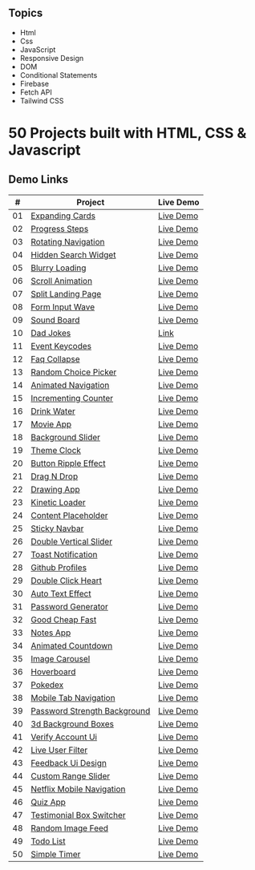 ## Topics

- Html
- Css
- JavaScript
- Responsive Design
- DOM
- Conditional Statements
- Firebase
- Fetch API
- Tailwind CSS
	







# 50 Projects built with HTML, CSS & Javascript

## Demo Links

| #   | Project                                                                                                                          | Live Demo                                                                                                   |
| --- | -------------------------------------------------------------------------------------------------------------------------------- | ----------------------------------------------------------------------------------------------------------- |
| 01  | [Expanding Cards](https://github.com/furki-lab/50-projects-html-css-js/tree/main/1.%20Expanding%20Cards)                         |[Live Demo](https://expanding-cards-c1bc5.web.app )                                                               | 
| 02  | [Progress Steps](https://github.com/furki-lab/50-projects-html-css-js/tree/main/2.%20Progress%20bar)                             |[Live Demo](https://step-progress-bar.firebaseapp.com/)                                                           |
| 03  | [Rotating Navigation](https://github.com/furki-lab/50-projects-html-css-js/tree/main/3.%20Rotating%20Navigation)                 |[Live Demo](https://rotation-31c56.web.app/)                                                                      |
| 04  | [Hidden Search Widget](https://github.com/furki-lab/50-projects-html-css-js/tree/main/4.Hidden%20Search%20Widget)                |[Live Demo](https://hidden-search-widget.web.app/)                                                                |
| 05  | [Blurry Loading](https://github.com/furki-lab/50-projects-html-css-js/tree/main/5.%20Blurry%20Loading)                           |[Live Demo](https://blurry-loading-7387a.firebaseapp.com/)                                                        |
| 06  | [Scroll Animation](https://github.com/furki-lab/50-projects-html-css-js/tree/main/5.%20Blurry%20Loading)                         |[Live Demo](https://scroll-animation-e2916.web.app/)                                                              |
| 07  | [Split Landing Page](https://github.com/furki-lab/50-projects-html-css-js/tree/main/7.%20Split%20Landing%20Page)                 |[Live Demo](https://50projects50days.com/projects/split-landing-page/)                                                                                                     |
| 08  | [Form Input Wave](https://github.com/furki-lab/50-projects-html-css-js/tree/main/8.%20Form%20Input%20Wave)                       |[Live Demo](https://50projects50days.com/projects/form-wave/)                                                                                                     |
| 09  | [Sound Board](https://github.com/furki-lab/50-projects-html-css-js/tree/main/9.%20Sound%20Board)                                 |[Live Demo](https://50projects50days.com/projects/sound-board/)                                                                                                     |
| 10  | [Dad Jokes](https://github.com/furki-lab/50-projects-html-css-js/tree/main/10.%20Dad%20jokes)                                 |[Link]()                                                                     |
| 11  | [Event Keycodes](https://github.com/furki-lab/50-projects-html-css-js/tree/main/11.%20Event%20KeyCodes)                               | [Live Demo](https://50projects50days.com/projects/event-keycodes/)                |
| 12  | [Faq Collapse](https://github.com/furki-lab/50-projects-html-css-js/tree/main/12.%20FAQ%20Collapse)                                   | [Live Demo](https://50projects50days.com/projects/faq-collapse/)                  |
| 13  | [Random Choice Picker](https://github.com/furki-lab/50-projects-html-css-js/tree/main/13%2C%20Random%20Choice%20Picker)                   | [Live Demo](https://50projects50days.com/projects/random-choice-picker/)          |
| 14  | [Animated Navigation](https://github.com/furki-lab/50-projects-html-css-js/tree/main/14.%20Animated%20Navigation)                     | [Live Demo](https://50projects50days.com/projects/animated-navigation/)           |
| 15  | [Incrementing Counter](https://github.com/furki-lab/50-projects-html-css-js/tree/main/15.%20Incrementing%20Counter)                   | [Live Demo](https://50projects50days.com/projects/incrementing-counter/)          |
| 16  | [Drink Water](https://github.com/furki-lab/50-projects-html-css-js/tree/main/16.%20Drink%20Water%20App)                                     | [Live Demo](https://50projects50days.com/projects/drink-water/)                   |
| 17  | [Movie App](https://github.com/furki-lab/50-projects-html-css-js/tree/main/17.%20Movie%20App)                                         | [Live Demo](https://50projects50days.com/projects/movie-app/)                     |
| 18  | [Background Slider](https://github.com/furki-lab/50-projects-html-css-js/tree/main/18.%20Background%20Slider)                         | [Live Demo](https://50projects50days.com/projects/background-slider/)             |
| 19  | [Theme Clock](https://github.com/furki-lab/50-projects-html-css-js/tree/main/19.%20Theme%20Clock)                                     | [Live Demo](https://50projects50days.com/projects/theme-clock/)                   |
| 20  | [Button Ripple Effect](https://github.com/furki-lab/50-projects-html-css-js/tree/main/20.%20Button%20Ripple%20Effect)                   | [Live Demo](https://50projects50days.com/projects/button-ripple-effect/)          |
| 21  | [Drag N Drop](https://github.com/furki-lab/50-projects-html-css-js/tree/main/21.%20Drag%20N%20Drop)                                     | [Live Demo](https://50projects50days.com/projects/drag-n-drop/)                   |
| 22  | [Drawing App](https://github.com/furki-lab/50-projects-html-css-js/tree/main/22.%20Drawing%20App)                                     | [Live Demo](https://50projects50days.com/projects/drawing-app/)                   |
| 23  | [Kinetic Loader](https://github.com/furki-lab/50-projects-html-css-js/tree/main/23.%20Kinetic%20Css%20Loader)                               | [Live Demo](https://50projects50days.com/projects/kinetic-loader/)                |
| 24  | [Content Placeholder](https://github.com/furki-lab/50-projects-html-css-js/tree/main/24.%20Content%20Placeholder)                     | [Live Demo](https://50projects50days.com/projects/content-placeholder/)           |
| 25  | [Sticky Navbar](https://github.com/furki-lab/50-projects-html-css-js/tree/main/25.%20Sticky%20Navbar)                                 | [Live Demo](https://50projects50days.com/projects/sticky-navbar/)                 |
| 26  | [Double Vertical Slider](https://github.com/furki-lab/50-projects-html-css-js/tree/main/26.%20Vertical%20Slider)               | [Live Demo](https://50projects50days.com/projects/double-vertical-slider/)        |
| 27  | [Toast Notification](https://github.com/furki-lab/50-projects-html-css-js/tree/main/27.%20Toast%20Notification)                       | [Live Demo](https://50projects50days.com/projects/toast-notification/)            |
| 28  | [Github Profiles](https://github.com/furki-lab/50-projects-html-css-js/tree/main/28.%20Github%20Profiles)                             | [Live Demo](https://50projects50days.com/projects/github-profiles/)               |
| 29  | [Double Click Heart](https://github.com/furki-lab/50-projects-html-css-js/tree/main/29.%20Double%20Heart%20Click)                       | [Live Demo](https://50projects50days.com/projects/double-click-heart/)            |
| 30  | [Auto Text Effect](https://github.com/furki-lab/50-projects-html-css-js/tree/main/30.%20Auto%20Text%20Effect)                           | [Live Demo](https://50projects50days.com/projects/auto-text-effect/)              |
| 31  | [Password Generator](https://github.com/furki-lab/50-projects-html-css-js/tree/main/31.%20Password%20Generator)                       | [Live Demo](https://50projects50days.com/projects/password-generator/)            |
| 32  | [Good Cheap Fast](https://github.com/furki-lab/50-projects-html-css-js/tree/main/32.%20Good%20%2C%20Cheap%20%2C%20Fast%20Checkboxes)                             | [Live Demo](https://50projects50days.com/projects/good-cheap-fast/)               |
| 33  | [Notes App](https://github.com/furki-lab/50-projects-html-css-js/tree/main/33.%20Notes%20App)                                         | [Live Demo](https://50projects50days.com/projects/notes-app/)                     |
| 34  | [Animated Countdown](https://github.com/furki-lab/50-projects-html-css-js/tree/main/34.%20Animated%20Countdowns)                       | [Live Demo](https://50projects50days.com/projects/animated-countdown/)            |
| 35  | [Image Carousel](https://github.com/furki-lab/50-projects-html-css-js/tree/main/35.%20Image%20Carousel)                               | [Live Demo](https://50projects50days.com/projects/image-carousel/)                |
| 36  | [Hoverboard](https://github.com/furki-lab/50-projects-html-css-js/tree/main/36.%20Hoverboard)                                       | [Live Demo](https://50projects50days.com/projects/hoverboard/)                    |
| 37  | [Pokedex](https://github.com/furki-lab/50-projects-html-css-js/tree/main/37.%20Pokedex)                                             | [Live Demo](https://50projects50days.com/projects/pokedex/)                       |
| 38  | [Mobile Tab Navigation](https://github.com/furki-lab/50-projects-html-css-js/tree/main/38.%20Mobile%20Tab%20Navigation)                 | [Live Demo](https://50projects50days.com/projects/mobile-tab-navigation/)         |
| 39  | [Password Strength Background](https://github.com/furki-lab/50-projects-html-css-js/tree/main/39.%20Password%20Strength%20Background)   | [Live Demo](https://50projects50days.com/projects/password-strength-background/)  |
| 40  | [3d Background Boxes](https://github.com/furki-lab/50-projects-html-css-js/tree/main/40.%203D%20Background%20Boxes)                     | [Live Demo](https://50projects50days.com/projects/3d-background-boxes/)           |
| 41  | [Verify Account Ui](https://github.com/furki-lab/50-projects-html-css-js/tree/main/41.%20Verify%20Account%20UI)                         | [Live Demo](https://50projects50days.com/projects/verify-account-ui/)             |
| 42  | [Live User Filter](https://github.com/furki-lab/50-projects-html-css-js/tree/main/42.%20Live%20User%20Filter)                           | [Live Demo](https://50projects50days.com/projects/live-user-filter/)              |
| 43  | [Feedback Ui Design](https://github.com/furki-lab/50-projects-html-css-js/tree/main/43.%20Feedback%20UI%20Design)                       | [Live Demo](https://50projects50days.com/projects/feedback-ui-design/)            |
| 44  | [Custom Range Slider](https://github.com/furki-lab/50-projects-html-css-js/tree/main/44.%20Custom%20Range%20Slider)                     | [Live Demo](https://50projects50days.com/projects/custom-range-slider/)           |
| 45  | [Netflix Mobile Navigation](https://github.com/furki-lab/50-projects-html-css-js/tree/main/45.%20Netflix%20Navigation)         | [Live Demo](https://50projects50days.com/projects/netflix-mobile-navigation/)     |
| 46  | [Quiz App](https://github.com/furki-lab/50-projects-html-css-js/tree/main/46.%20Quiz%20App)                                           | [Live Demo](https://50projects50days.com/projects/quiz-app/)                      |
| 47  | [Testimonial Box Switcher](https://github.com/furki-lab/50-projects-html-css-js/tree/main/47.%20Testimonial%20Box%20Switcher)           | [Live Demo](https://50projects50days.com/projects/testimonial-box-switcher/)      |
| 48  | [Random Image Feed](https://github.com/furki-lab/50-projects-html-css-js/tree/main/48.%20Random%20Image%20Feed)                         | [Live Demo](https://50projects50days.com/projects/random-image-feed/)             |
| 49  | [Todo List](https://github.com/furki-lab/50-projects-html-css-js/tree/main/49.%20Todo%20List)                                         | [Live Demo](https://50projects50days.com/projects/todo-list/)                     |
| 50 | [Simple Timer](https://github.com/furki-lab/50-projects-html-css-js/tree/main/50.%20Simple%20Timer)                                   | [Live Demo](https://50projects50days.com/projects/simple-timer/)                    |
